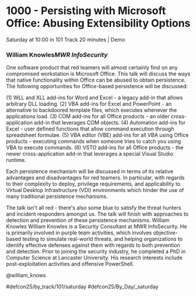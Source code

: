 # 1000 - Persisting with Microsoft Office: Abusing Extensibility Options
Saturday at 10:00 in 101 Track
20 minutes | Demo
### William Knowles*MWR InfoSecurity*

One software product that red teamers will almost certainly find on any compromised workstation is Microsoft Office. This talk will discuss the ways that native functionality within Office can be abused to obtain persistence. The following opportunities for Office-based persistence will be discussed:

(1) WLL and XLL add-ins for Word and Excel - a legacy add-in that allows arbitrary DLL loading.
(2) VBA add-ins for Excel and PowerPoint - an alternative to backdoored template files, which executes whenever the applications load.
(3) COM add-ins for all Office products - an older cross-application add-in that leverages COM objects.
(4) Automation add-ins for Excel - user defined functions that allow command execution through spreadsheet formulae.
(5) VBA editor (VBE) add-ins for all VBA using Office products - executing commands when someone tries to catch you using VBA to execute commands.
(6) VSTO add-ins for all Office products - the newer cross-application add-in that leverages a special Visual Studio runtime.

Each persistence mechanism will be discussed in terms of its relative advantages and disadvantages for red teamers. In particular, with regards to their complexity to deploy, privilege requirements, and applicability to Virtual Desktop Infrastructure (VDI) environments which hinder the use of many traditional persistence mechanisms.

The talk isn't all red - there's also some blue to satisfy the threat hunters and incident responders amongst us. The talk will finish with approaches to detection and prevention of these persistence mechanisms.
William Knowles
William Knowles is a Security Consultant at MWR InfoSecurity. He is primarily involved in purple team activities, which involves objective-based testing to simulate real-world threats, and helping organizations to identify effective defenses against them with regards to both prevention and detection. Prior to joining the security industry, he completed a PhD in Computer Science at Lancaster University. His research interests include post-exploitation activities and offensive PowerShell.

@william_knows

#defcon25/by_track/101/saturday #defcon25/By_Day/_saturday